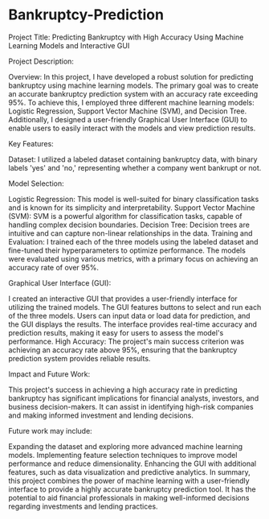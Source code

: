 # Bankruptcy-Prediction
Project Title: Predicting Bankruptcy with High Accuracy Using Machine Learning Models and Interactive GUI

Project Description:

Overview:
In this project, I have developed a robust solution for predicting bankruptcy using machine learning models. The primary goal was to create an accurate bankruptcy prediction system with an accuracy rate exceeding 95%. To achieve this, I employed three different machine learning models: Logistic Regression, Support Vector Machine (SVM), and Decision Tree. Additionally, I designed a user-friendly Graphical User Interface (GUI) to enable users to easily interact with the models and view prediction results.

Key Features:

Dataset: I utilized a labeled dataset containing bankruptcy data, with binary labels 'yes' and 'no,' representing whether a company went bankrupt or not.

Model Selection:

Logistic Regression: This model is well-suited for binary classification tasks and is known for its simplicity and interpretability.
Support Vector Machine (SVM): SVM is a powerful algorithm for classification tasks, capable of handling complex decision boundaries.
Decision Tree: Decision trees are intuitive and can capture non-linear relationships in the data.
Training and Evaluation: I trained each of the three models using the labeled dataset and fine-tuned their hyperparameters to optimize performance. The models were evaluated using various metrics, with a primary focus on achieving an accuracy rate of over 95%.

Graphical User Interface (GUI):

I created an interactive GUI that provides a user-friendly interface for utilizing the trained models.
The GUI features buttons to select and run each of the three models.
Users can input data or load data for prediction, and the GUI displays the results.
The interface provides real-time accuracy and prediction results, making it easy for users to assess the model's performance.
High Accuracy: The project's main success criterion was achieving an accuracy rate above 95%, ensuring that the bankruptcy prediction system provides reliable results.

Impact and Future Work:

This project's success in achieving a high accuracy rate in predicting bankruptcy has significant implications for financial analysts, investors, and business decision-makers. It can assist in identifying high-risk companies and making informed investment and lending decisions.

Future work may include:

Expanding the dataset and exploring more advanced machine learning models.
Implementing feature selection techniques to improve model performance and reduce dimensionality.
Enhancing the GUI with additional features, such as data visualization and predictive analytics.
In summary, this project combines the power of machine learning with a user-friendly interface to provide a highly accurate bankruptcy prediction tool. It has the potential to aid financial professionals in making well-informed decisions regarding investments and lending practices.
